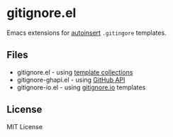 # gitignore.el

Emacs extensions for [autoinsert](https://www.emacswiki.org/emacs/AutoInsertMode) `.gitingore` templates.

## Files

- gitignore.el       - using [template collections](https://github.com/github/gitignore)
- gitignore-ghapi.el - using [GitHub API](https://developer.github.com/v3/gitignore/)
- gitignore-io.el    - using [gitignore.io](https://gitignore.io/) templates

## License

MIT License

